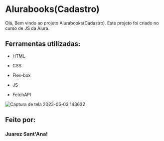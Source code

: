 # Alurabooks(Cadastro)

Olá, Bem vindo ao projeto Alurabooks(Cadastro). Este projeto foi criado no curso de JS da Alura.

## Ferramentas utilizadas:

* HTML

* CSS

* Flex-box

* JS

* FetchAPI


![Captura de tela 2023-05-03 143632](https://user-images.githubusercontent.com/128815359/236000115-476bdbf6-8a4f-4af2-aabd-00960a1fd6b3.png)


## Feito por:

### Juarez Sant'Ana!
